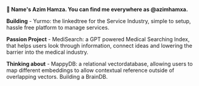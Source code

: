 **👋 Name's Azim Hamza. You can find me everywhere as @azimhamxa.**

**Building** - Yurmo: the linkedtree for the Service Industry, simple to setup, hassle free platform to manage services. 

**Passion Project** - MediSearch: a GPT powered Medical Searching Index, that helps users look through information, connect ideas and lowering the barrier into the medical industry. 

**Thinking about** - MappyDB: a relational vectordatabase, allowing users to map different embeddings to allow contextual reference outside of overlapping vectors. Building a BrainDB.

